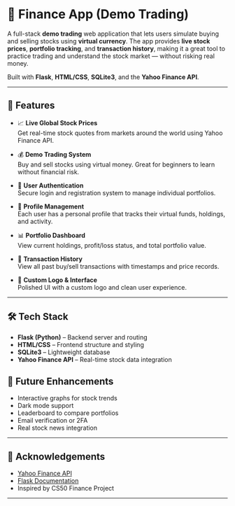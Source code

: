 # 💸 Finance App (Demo Trading)

A full-stack **demo trading** web application that lets users simulate buying and selling stocks using **virtual currency**. The app provides **live stock prices**, **portfolio tracking**, and **transaction history**, making it a great tool to practice trading and understand the stock market — without risking real money.

Built with **Flask**, **HTML/CSS**, **SQLite3**, and the **Yahoo Finance API**.

---

## 🚀 Features

- 📈 **Live Global Stock Prices**  
  Get real-time stock quotes from markets around the world using Yahoo Finance API.

- 💰 **Demo Trading System**  
  Buy and sell stocks using virtual money. Great for beginners to learn without financial risk.

- 🔐 **User Authentication**  
  Secure login and registration system to manage individual portfolios.

- 👤 **Profile Management**  
  Each user has a personal profile that tracks their virtual funds, holdings, and activity.

- 📊 **Portfolio Dashboard**  
  View current holdings, profit/loss status, and total portfolio value.

- 🧾 **Transaction History**  
  View all past buy/sell transactions with timestamps and price records.

- 🎨 **Custom Logo & Interface**  
  Polished UI with a custom logo and clean user experience.

---

## 🛠️ Tech Stack

- **Flask (Python)** – Backend server and routing  
- **HTML/CSS** – Frontend structure and styling  
- **SQLite3** – Lightweight database  
- **Yahoo Finance API** – Real-time stock data integration



## 🧠 Future Enhancements

- Interactive graphs for stock trends  
- Dark mode support  
- Leaderboard to compare portfolios  
- Email verification or 2FA  
- Real stock news integration  

---

## 🙌 Acknowledgements

- [Yahoo Finance API](https://finance.yahoo.com/)  
- [Flask Documentation](https://flask.palletsprojects.com/)  
- Inspired by CS50 Finance Project

---
